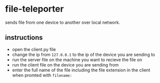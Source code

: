 # file-teleporter
sends file from one device to another over local network.

## instructions
+ open the client.py file
+ change the ip from `127.0.0.1` to the ip of the device you are sending to
+ run the server file on the machine you want to recieve the file on
+ run the client file on the device you are sending from
+ enter the full name of the file including the file extension in the client when promted with `filename: `
